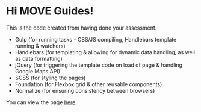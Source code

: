 # Hi MOVE Guides!

This is the code created from having done your assessment.

- Gulp (for running tasks - CSS/JS compiling, Handlebars template running & watchers)
- Handlebars (for templating & allowing for dynamic data handling, as well as data formatting)
- jQuery (for triggering the template code on load of page & handling Google Maps API)
- SCSS (for styling the pages)
- Foundation (for Flexbox grid & other reusable components)
- Normalize (for ensuring consistency between browsers)

You can view the page [here](http://rawgit.com/timreaper/MoveGuides/master/dist/index.html).